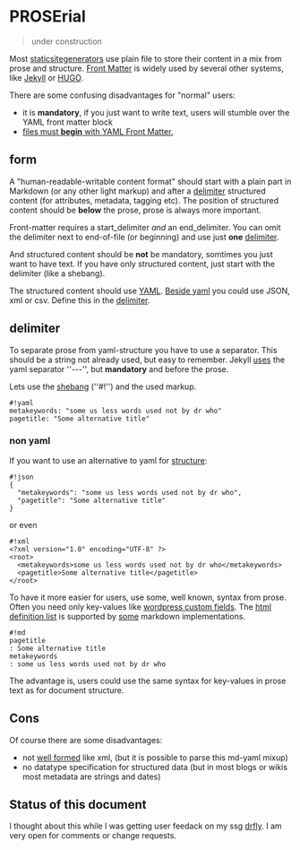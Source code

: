 # PROSErial

> under construction

Most [staticsitegenerators](https://staticsitegenerators.net/) use plain file to store their content in a mix from prose and structure.
[Front Matter](https://github.com/jxson/front-matter) is widely used by several other systems, like [Jekyll](https://jekyllrb.com/docs/frontmatter/) or [HUGO](https://gohugo.io/content-management/front-matter/).

There are some confusing disadvantages for "normal" users:

* it is __mandatory__, if you just want to write text, users will stumble over the YAML front matter block
* [files must __begin__ with YAML Front Matter.](https://jekyllrb.com/docs/posts/) 

## form

A "human-readable-writable content format" should start with a plain part in Markdown (or any other light markup) and after a [delimiter](#delimiter) structured content (for attributes, metadata, tagging etc).
The position of structured content should be __below__ the prose, prose is always more important.

Front-matter requires a start_delimiter _and_ an end_delimiter.
You can omit the delimiter next to end-of-file (or beginning) and use just __one__ [delimiter](#delimiter).

And structured content should be __not__ be mandatory, somtimes you just want to have text.
If you have only structured content, just start with the delimiter (like a shebang).

The structured content should use [YAML](https://yaml.org).
[Beside yaml](#non-yaml) you could use JSON, xml or csv. Define this in the [delimiter](#delimiter). 

## delimiter

To separate prose from yaml-structure you have to use a separator. This should be a string not already used, but easy to remember. 
Jekyll [uses](https://raw.githubusercontent.com/mojombo/mojombo.github.io/master/_posts/2015-06-19-replicated.md) the yaml separator ''---'', but __mandatory__ and before the prose. 

Lets use the [shebang](https://en.wikipedia.org/wiki/Shebang_(Unix)) (''#!'') and the used markup.

```
#!yaml
metakeywords: "some us less words used not by dr who"
pagetitle: "Some alternative title"
```

### non yaml

If you want to use an alternative to yaml for [structure](#structure):

```
#!json
{
  "metakeywords": "some us less words used not by dr who",
  "pagetitle": "Some alternative title"
}
```
or even

```
#!xml
<?xml version="1.0" encoding="UTF-8" ?>
<root>
  <metakeywords>some us less words used not by dr who</metakeywords>
  <pagetitle>Some alternative title</pagetitle>
</root>
```

To have it more easier for users, use some, well known, syntax from prose. Often you need only key-values like [wordpress custom fields](https://codex.wordpress.org/Custom_Fields).
The [html definition list](https://www.w3.org/TR/html401/struct/lists.html#h-10.3) is supported by [some](http://talk.commonmark.org/t/description-list/289/12) markdown implementations.

```
#!md
pagetitle
: Some alternative title
metakeywords
: some us less words used not by dr who
```
The advantage is, users could use the same syntax for key-values in prose text as for document structure.  



## Cons

Of course there are some disadvantages:

* not [well formed](https://en.wikipedia.org/wiki/Well-formed_document) like xml, (but it is possible to parse this md-yaml mixup)
* no datatype specification for structured data (but in most blogs or wikis most metadata are strings and dates)


## Status of this document

I thought about this while I was getting user feedack on my ssg [drfly](https://github.com/klml/drfly).
I am very open for comments or change requests.